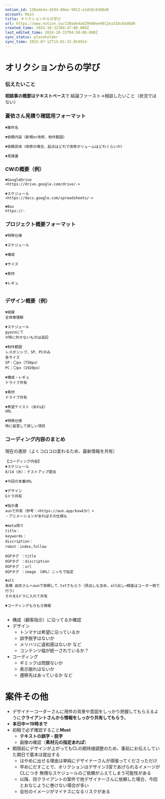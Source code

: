 ```yaml
---
notion_id: 130ade4a-d294-80ee-9012-e1d18c6dd6d0
account: Main
title: オリクションからの学び
url: https://www.notion.so/130ade4ad29480ee9012e1d18c6dd6d0
created_time: 2024-10-31T04:47:00.000Z
last_edited_time: 2024-10-31T04:50:00.000Z
sync_status: placeholder
sync_time: 2025-07-12T15:01:15.014914
---
```

# オリクションからの学び

### 伝えたいこと
**相談事の概要はテキストベース**で
結論ファースト→相談したいこと（状況ではない）
### **蒼依さん見積り確認用フォーマット**
```plain text
▼案件名

▼依頼内容（新規or改修、制作範囲）

▼依頼具体（改修の場合、起点はどれで改修ボリュームはどれくらいか）

▼見積書

```
### CWの概要（例）
```plain text
▼GoogleDrive
<https://drive.google.com/drive/->

▼スケジュール
<https://docs.google.com/spreadsheets/->

▼Box
https://-

```
### プロジェクト概要フォーマット
```plain text
▼特殊仕様

▼スケジュール

▼構成

▼サイズ

▼素材

▼レギュ


```
### デザイン概要（例）
```plain text
▼経緯
全体像理解

▼スケジュール
gyazoにて
※特に外せないものは追記

▼制作範囲
レスポンシブ、SP、PCのみ
各サイズ
SP：〇px（750px）
PC：〇px（1920px）

▼構成・レギュ
ドライブ共有

▼素材
ドライブ共有

▼希望テイスト（あれば）
URL

▼特殊仕様
特に留意して欲しい項目

```
### コーディング内容のまとめ
現在の進捗（よくコロコロ変わるため、最新情報を共有）
```plain text
【コーディング内容】
▼スケジュール
8/14（水）：テストアップ提出

▼今回の本番URL

▼デザイン
Gドラ共有

▼指示書
aunで共有（参考：<https://aun.app/kxwk3r）>
・アニメーションがあればその仕様も

▼meta周り
title：
keywords：
discription：
robot：index,follow

OGPタグ ：title
OGPタグ ：discription
OGPタグ ：url
OGPタグ ：image　（URL）こっちで指定

▼alt
高橋 由衣さんへaunで依頼して.txtでもらう（見出しも含め、alt出し→精査はコーダー側で行う）
それをGドラに入れて共有

▼コーディングもろもろ情報


```
- 構成（顧客指示）に沿ってるか確認
- デザイン
  - トンマナは希望に沿っているか
  - 誤字脱字はないか
  - メリハリに違和感はないか
など
  - コンテンツ幅が統一されているか？
- コーディング
  - ギミックは問題ないか
  - 表示崩れはないか
  - 遷移先はあっているか
など
# 案件その他
- デザイナーコーダーさんに用件の背景や意図をしっかり把握してもらえるように**クライアントさんから情報をしっかり共有してもらう**。
- **本日中＝19時まで**
- 初稿で必ず確認すること**Must**
  - **テキストの誤字・脱字**
  - 画像の確認（**素材元の指定あれば**）
- 期限前にデザインが上がってもCLの期待値調整のため、事前にお伝えしていた期日で基本は提出する
  - はやめに出せる理由は単純にデザイナーさんが頑張ってくださっただけ
  - 早めにだすことで、オリクションはデザイン3営であげられるイメージがCLにつき
無理なスケジュールのご依頼がふえてしまう可能性がある
  - 以降、同クライアントの案件で他デザイナーさんに依頼した場合、今回とおなじように巻けない場合が多い
  - 会社のイメージがマイナスになるリスクがある